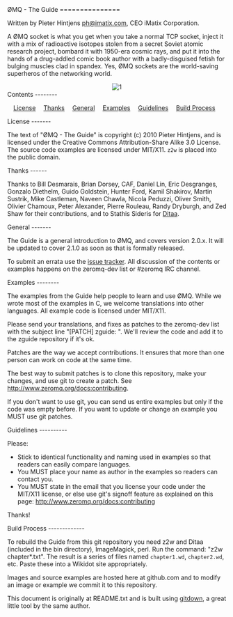
<A name="toc1-4" title="ØMQ - The Guide" />
ØMQ - The Guide
===============

Written by Pieter Hintjens <ph@imatix.com>, CEO iMatix Corporation.

A ØMQ socket is what you get when you take a normal TCP socket, inject it with a mix of radioactive isotopes stolen from a secret Soviet atomic research project, bombard it with 1950-era cosmic rays, and put it into the hands of a drug-addled comic book author with a badly-disguised fetish for bulging muscles clad in spandex.  Yes, ØMQ sockets are the world-saving superheros of the networking world.

<center>
<img src="http://github.com/imatix/zguide/raw/master/images/README_1.png" alt="1">
</center>

<A name="toc2-34" title="Contents" />
Contents
--------

&emsp;<a href="#toc2-40">License</a>
&emsp;<a href="#toc2-46">Thanks</a>
&emsp;<a href="#toc2-52">General</a>
&emsp;<a href="#toc2-60">Examples</a>
&emsp;<a href="#toc2-74">Guidelines</a>
&emsp;<a href="#toc2-86">Build Process</a>

<A name="toc2-40" title="License" />
License
-------

The text of "ØMQ - The Guide" is copyright (c) 2010 Pieter Hintjens, and is licensed under the Creative Commons Attribution-Share Alike 3.0 License.  The source code examples are licensed under MIT/X11.  `z2w` is placed into the public domain.

<A name="toc2-46" title="Thanks" />
Thanks
------

Thanks to Bill Desmarais, Brian Dorsey, CAF, Daniel Lin, Eric Desgranges, Gonzalo Diethelm, Guido Goldstein, Hunter Ford, Kamil Shakirov, Martin Sustrik, Mike Castleman, Naveen Chawla, Nicola Peduzzi, Oliver Smith, Olivier Chamoux, Peter Alexander, Pierre Rouleau, Randy Dryburgh, and Zed Shaw for their contributions, and to Stathis Sideris for [Ditaa](ditaa.org).

<A name="toc2-52" title="General" />
General
-------

The Guide is a general introduction to ØMQ, and covers version 2.0.x.  It will be updated to cover 2.1.0 as soon as that is formally released.

To submit an errata use the [issue tracker](http://github.com/imatix/zguide/issues).  All discussion of the contents or examples happens on the zeromq-dev list or #zeromq IRC channel.

<A name="toc2-60" title="Examples" />
Examples
--------

The examples from the Guide help people to learn and use ØMQ.  While we wrote most of the examples in C, we welcome translations into other languages. All example code is licensed under MIT/X11.

Please send your translations, and fixes as patches to the zeromq-dev list with the subject line "[PATCH] zguide: <filename>". We'll review the code and add it to the zguide repository if it's ok.

Patches are the way we accept contributions.  It ensures that more than one person can work on code at the same time.

The best way to submit patches is to clone this repository, make your changes, and use git to create a patch.  See http://www.zeromq.org/docs:contributing.

If you don't want to use git, you can send us entire examples but only if the code was empty before.  If you want to update or change an example you MUST use git patches.

<A name="toc2-74" title="Guidelines" />
Guidelines
----------

Please:

* Stick to identical functionality and naming used in examples so that readers can easily compare languages.
* You MUST place your name as author in the examples so readers can contact you.
* You MUST state in the email that you license your code under the MIT/X11 license, or else use git's signoff feature as explained on this page: http://www.zeromq.org/docs:contributing

Thanks!

<A name="toc2-86" title="Build Process" />
Build Process
-------------

To rebuild the Guide from this git repository you need z2w and Ditaa (included in the bin directory), ImageMagick, perl. Run the command: "z2w chapter*.txt".  The result is a series of files named `chapter1.wd`, `chapter2.wd`, etc.  Paste these into a Wikidot site appropriately.

Images and source examples are hosted here at github.com and to modify an image or example we commit it to this repository.

This document is originally at README.txt and is built using [gitdown](http://github.com/imatix/gitdown), a great little tool by the same author.
